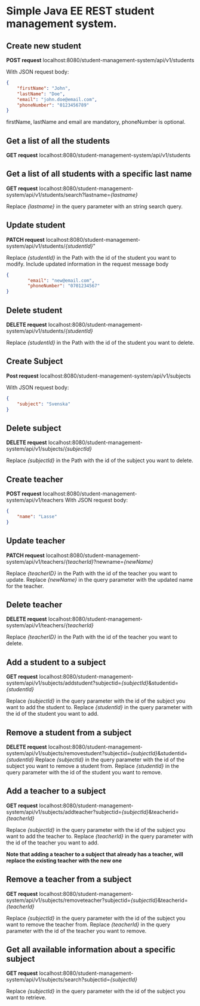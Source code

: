 # Simple Java EE REST student management system.


## Create new student
**POST request** localhost:8080/student-management-system/api/v1/students

With JSON request body:
``` Json
{
	"firstName": "John",
	"lastName": "Doe",
	"email": "john.doe@email.com",
	"phoneNumber": "0123456789"
}
```

firstName, lastName and email are mandatory, phoneNumber is optional.

## Get a list of all the students
**GET request** localhost:8080/student-management-system/api/v1/students

## Get a list of all students with a specific last name
**GET request** localhost:8080/student-management-system/api/v1/students/search?lastname=*{lastname}* 

Replace *{lastname}* in the query parameter with an string search query.

## Update student 
**PATCH request** localhost:8080/student-management-system/api/v1/students/*{studentId}*" 

Replace *{studentId}* in the Path with the id of the student you want to modify. Include updated information in the request message body

``` Json
{
		"email": "new@email.com",
		"phoneNumber": "0701234567"
}
```

## Delete student
**DELETE request** localhost:8080/student-management-system/api/v1/students/*{studentId}* 

Replace *{studentId}* in the Path with the id of the student you want to delete.

## Create Subject
**Post request** localhost:8080/student-management-system/api/v1/subjects

With JSON request body:
``` Json
{
	"subject": "Svenska"
}
```

## Delete subject
**DELETE request** localhost:8080/student-management-system/api/v1/subjects/*{subjectId}*

Replace *{subjectId}* in the Path with the id of the subject you want to delete.

## Create teacher
**POST request** localhost:8080/student-management-system/api/v1/teachers
With JSON request body:
``` Json
{
	"name": "Lasse"
}
```

## Update teacher
**PATCH request** localhost:8080/student-management-system/api/v1/teachers/*{teacherId}*?newname=*{newName}*

Replace *{teacherID}* in the Path with the id of the teacher you want to update.
Replace *{newName}* in the query parameter with the updated name for the teacher.

## Delete teacher
**DELETE request** localhost:8080/student-management-system/api/v1/teachers/*{teacherId}*

Replace *{teacherID}* in the Path with the id of the teacher you want to delete.

## Add a student to a subject
**GET request** localhost:8080/student-management-system/api/v1/subjects/addstudent?subjectid=*{subjectId}*&studentid=*{studentId}*

Replace *{subjectId}* in the query parameter with the id of the subject you want to add the student to.
Replace *{studentId}* in the query parameter with the id of the student you want to add.

## Remove a student from a subject
**DELETE request** localhost:8080/student-management-system/api/v1/subjects/removestudent?subjectid=*{subjectId}*&studentid=*{studentId}*
Replace *{subjectId}* in the query parameter with the id of the subject you want to remove a student from.
Replace *{studentId}* in the query parameter with the id of the student you want to remove.

## Add a teacher to a subject
**GET request** localhost:8080/student-management-system/api/v1/subjects/addteacher?subjectid=*{subjectId}*&teacherid=*{teacherId}*

Replace *{subjectId}* in the query parameter with the id of the subject you want to add the teacher to.
Replace *{teacherId}* in the query parameter with the id of the teacher you want to add.

**Note that adding a teacher to a subject that already has a teacher, will replace the existing teacher with the new one**

## Remove a teacher from a subject
**GET request** localhost:8080/student-management-system/api/v1/subjects/removeteacher?subjectid=*{subjectId}*&teacherid=*{teacherId}*

Replace *{subjectId}* in the query parameter with the id of the subject you want to remove the teacher from.
Replace *{teacherId}* in the query parameter with the id of the teacher you want to remove.

## Get all available information about a specific subject
**GET request** localhost:8080/student-management-system/api/v1/subjects/search?subjectid=*{subjectId}*

Replace *{subjectId}* in the query parameter with the id of the subject you want to retrieve.
